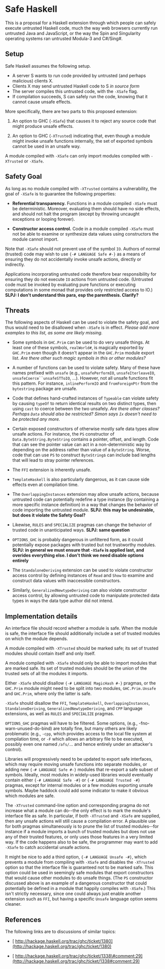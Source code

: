 # Safe Haskell


This is a proposal for a Haskell extension through which people can safely execute untrusted Haskell code, much the way web browsers currently run untrusted Java and JavaScript, or the way the Spin and Singularity operating systems ran untrusted Modula-3 and C\#/Sing\#. 

## Setup


Safe Haskell assumes the following setup.

- A server S wants to run code provided by untrusted (and perhaps malicious) clients X.
- Clients X may send untrusted Haskell code to S *in source form*
- The server compiles this untrusted code, with the `-XSafe` flag.
- If compilation succeeds, S can safely run the code, knowing that it cannot cause unsafe effects.


More specifically, there are two parts to this proposed extension:

1. An option to GHC (`-XSafe`) that causes it to reject any source code that might produce unsafe effects.

1. An option to GHC (`-XTrusted`) indicating that, even though a module might invoke unsafe functions internally, the set of exported symbols cannot be used in an unsafe way.


A module compiled with `-XSafe` can only import modules compiled with `-XTrusted` or `-XSafe`.

## Safety Goal


As long as no module compiled with `-XTrusted` contains a vulnerability, the goal of `-XSafe` is to guarantee the following properties:

- **Referential transparency.**  Functions in a module compiled `-XSafe` must be deterministic.  Moreover, evaluating them should have no side effects, and should not halt the program (except by throwing uncaught exceptions or looping forever).

- **Constructor access control.**  Code in a module compiled `-XSafe` must not be able to examine or synthesize data values using constructors the module cannot import.


Note that `-XSafe` should not prevent use of the symbol `IO`.  Authors of normal (trusted) code may wish to use ` {-# LANGUAGE Safe #-} ` as a means of ensuring they do not accidentally invoke unsafe actions, directly or indirectly.  


Applications incorporating untrusted code therefore bear responsibility for ensuring they do not execute `IO` actions from untrusted code.  (Untrusted code must be invoked by evaluating pure functions or executing computations in some monad that provides only restricted access to IO.) **SLPJ: I don't understand this para, esp the parenthesis.  Clarify?**

## Threats


The following aspects of Haskell can be used to violate the safety goal, and thus would need to be disallowed when `-XSafe` is in effect.  *Please add more examples to this list, as some are likely missing.*

- Some symbols in `GHC.Prim` can be used to do very unsafe things.  At least one of these symbols, `realWorld#`, is magically exported by `GHC.Prim` even though it doesn't appear in the `GHC.Prim` module export list.  *Are there other such magic symbols in this or other modules?*

- A number of functions can be used to violate safety.  Many of these have names prefixed with `unsafe` (e.g., `unsafePerformIO`, `unsafeIterleaveIO`, `unsafeCoerce``unsafeSTToIO`, ...).  However, not all unsafe functions fit this pattern.  For instance, `inlinePerformIO` and `fromForeignPtr` from the `bytestring` package are unsafe.

- Code that defines hand-crafted instances of `Typeable` can violate safety by causing `typeOf` to return identical results on two distinct types, then using `cast` to coerce between the two unsafely.  *Are there other classes?  Perhaps `Data` should also be restricted?  Simon says `Ix` doesn't need to be protected any more.*

- Certain exposed constructors of otherwise mostly safe data types allow unsafe actions.  For instance, the `PS` constructor of `Data.ByteString.ByteString` contains a pointer, offset, and length.  Code that can see the pointer value can act in a non-deterministic way by depending on the address rather than value of a `ByteString`.  Worse, code that can use `PS` to construct `ByteString`s can include bad lengths that will lead to stray pointer references.

- The `FFI` extension is inherently unsafe.

- `TemplateHaskell` is also particularly dangerous, as it can cause side effects even at compilation time.

- The `OverlappingInstances` extension may allow unsafe actions, because untrusted code can potentially redefine a type instance (by containing a more specific instance definition) in a way that changes the behavior of code importing the untrusted module. **SLPJ: this may be undesirable, but does it violate the Safety Goal?**

- Likewise, `RULES` and `SPECIALIZE` pragmas can change the behavior of trusted code in unanticipated ways. **SLPJ: same question**

- `OPTIONS_GHC` is probably dangerous in unfiltered form, as it could potentially expose packages with trusted but not trustworthy modules. **SLPJ: in general we must ensure that `-XSafe` is applied last, and overides everything else.  I don't think we need disable options entirely**

- The `StandaloneDeriving` extension can be used to violate constructor access control by defining instances of `Read` and `Show` to examine and construct data values with inaccessible constructors.

- Similarly, `GeneralizedNewtypeDeriving` can also violate constructor access control, by allowing untrusted code to manipulate protected data types in ways the data type author did not intend.

## Implementation details


An interface file should record whether a module is safe.  When the module is safe, the interface file should additionally include a set of trusted modules on which the module depends.


A module compiled with `-XTrusted` should be marked safe; its set of trusted modules should contain itself and only itself.


A module compiled with `-XSafe` should only be able to import modules that are marked safe.  Its set of trusted modules should be the union of the trusted sets of all the modules it imports.


Either `-XSafe` should disallow ` {-# LANGUAGE MagicHash #-} ` pragmas, or the `GHC.Prim` module might need to be split into two modules, `GHC.Prim.Unsafe` and `GHC.Prim`, where only the latter is safe.

`-XSafe` should disallow the `FFI`, `TemplateHaskell`, `OverlappingInstances`, `StandaloneDeriving`, `GeneralizedNewtypeDeriving`, and `CPP` language extensions, as well as `RULES` and `SPECIALIZE` pragmas.

`OPTIONS_GHC` pragmas will have to be filtered.  Some options, (e.g., -fno-warn-unused-do-bind) are totally fine, but many others are likely problematic (e.g., `-cpp`, which provides access to the local file system at compilation time, or `-F` which allows an arbitrary file to be executed, possibly even one named `/afs/`... and hence entirely under an attacker's control).


Libraries will progressively need to be updated to export safe interfaces, which may require moving unsafe functions into separate modules, or adding new ` {-# LANGUAGE Safe #-} ` modules that re-export a safe subset of symbols.  Ideally, most modules in widely-used libraries would eventually contain either ` {-# LANGUAGE Safe -#} ` or ` {-# LANGUAGE Trusted -#} ` pragmas, except for internal modules or a few modules exporting unsafe symbols.  Maybe haddock could add some indicator to make it obvious which modules are safe.


The `-XTrusted` command-line option and corresponding pragma do not increase what a module can do--the only effect is to mark the module's interface file as safe.  In particular, if both `-XTrusted` and `-XSafe` are supplied, then any unsafe actions will still cause a compilation error.  A plausible use for both pragmas simultaneously is to prune the list of trusted modules--for instance if a module imports a bunch of trusted modules but does not use any of their trusted features, or only uses those features in a very limited way.  If the code happens also to be safe, the programmer may want to add `-XSafe` to catch accidental unsafe actions.


It might be nice to add a third option, ` {-# LANGUAGE Unsafe -#} `, which prevents a module from compiling with `-XSafe` and disables the `-XTrusted` option so that the interface file is guaranteed not to be marked safe.  This option could be used in seemingly safe modules that export constructors that would cause other modules to do unsafe things.  (The `PS` constructor discussed above is an example of a dangerous constructor that could potentially be defined in a module that happily compiles with `-XSafe`.)  This isn't strictly necessary, since one could always just enable another extension such as `FFI`, but having a specific `Unsafe` language option seems cleaner.

## References


The following links are to discussions of similar topics:

- [ http://hackage.haskell.org/trac/ghc/ticket/1380](http://hackage.haskell.org/trac/ghc/ticket/1380)

- [ http://hackage.haskell.org/trac/ghc/ticket/1338\#comment:29](http://hackage.haskell.org/trac/ghc/ticket/1338#comment:29)